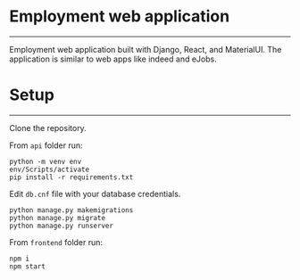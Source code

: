 # Employment web application

---

Employment web application built with Django, React, and 
MaterialUI. The application is similar to web apps like 
indeed and eJobs.

# Setup

---

Clone the repository.

From <code>api</code> folder run:

```
python -m venv env 
env/Scripts/activate
pip install -r requirements.txt
```

Edit <code>db.cnf</code> file with your database credentials.

```
python manage.py makemigrations
python manage.py migrate
python manage.py runserver
```

From <code>frontend</code> folder run:

```
npm i
npm start
```

